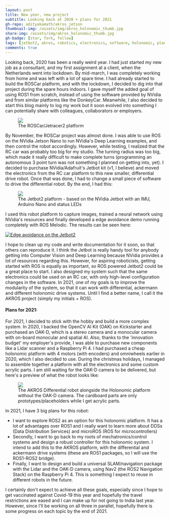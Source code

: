 ```yaml
---
layout: post
title: New year, new project
subtitle: Looking back at 2020 + plans for 2021
gh-repo: adityakamath/akros_jetson
thumbnail-img: /assets/img/akros_holonomic_thumb.jpg
share-img: /assets/img/akros_holonomic_thumb.jpg
gh-badge: [star, fork, follow]
tags: [jetbot2, akros, robotics, electronics, software, holonomic, planning]
comments: true
---
```


Looking back, 2020 has been a really weird year. I had just started my new job as a consultant, and my first assignment at a client, when the Netherlands went into lockdown. By mid-march, I was completely working from home and was left with a lot of spare time. I had already started to build the ROSCar platform, and with the lockdown, I decided to dig into that project during the spare hours indoors. I gave myself the added goal of using ROS1 from scratch, instead of using the software provided by NVidia and from similar platforms like the DonkeyCar. Meanwhile, I also decided to start this blog mainly to log my work but it soon evolved into something I can potentially share with colleagues, collaborators or employers. 

<figure class="aligncenter">
	<img src="https://adityakamath.github.com/assets/img/roscar_update_final.jpg" />
	<figcaption>The ROSCar/Jetracer2 platform</figcaption>
</figure>

By November, the ROSCar project was almost done. I was able to use ROS on the NVidia Jetson Nano to run NVidia's Deep Learning examples, and then control the robot accordingly. However, while testing, I realized that the RC car was probably too big for my studio. The turning radius was too big, which made it really difficult to make complete turns (programming an autonomous 3 point turn was not something I planned on getting into, yet). I decided to purchase NVidia/Adafruit's Jetbot kit (v1, I believe) and moved the electronics from the RC car platform to this new smaller, differential drive robot. Once that was done, I had to change a small piece of software to drive the differential robot. By the end, I had this:

<figure class="aligncenter">
	<img src="https://adityakamath.github.com/assets/img/jetbot2_finaltest.jpg" />
	<figcaption>The Jetbot2 platform - based on the NVidia Jetbot with an IMU, Arduino Nano and status LEDs</figcaption>
</figure>

I used this robot platform to capture images, trained a neural network using NVidia's resources and finally developed a edge avoidance demo running completely with ROS Melodic. The results can be seen here:

[![Edge avoidance on the Jetbot2](https://adityakamath.github.com/assets/img/jetbot2_edge_avoidance_ss.png)](https://www.youtube.com/watch?v=9J5rK8DWGGw "[Edge avoidance on the Jetbot2 - Click to Watch!")

I hope to clean up my code and write documentation for it soon, so that others can reproduce it. I think the Jetbot is really handy tool for anybody getting into Computer Vision and Deep Learning because NVidia provides a lot of resources regarding this. However, for aspiring roboticists, getting started with ROS is equally as important, so ROS powered Jetbot2 could be a great place to start. I also designed my system such that the same electronics could be used on an RC car, with only high-level configuration changes in the software. In 2021, one of my goals is to improve the modularity of the system, so that it can work with differential, ackermann and different holonomic drive systems. Until I find a better name, I call it the AKROS project (simply my initials + ROS).

#### Plans for 2021:

For 2021, I decided to stick with the hobby and build a more complex system. In 2020, I backed the OpenCV AI Kit (OAK) on Kickstarter and purchased an OAK-D, which is a stereo camera and a monocular camera with on-board monocular and spatial AI. Also, thanks to the 'innovation budget' my employer's provide, I was able to purchase new components like a Lidar scanner and a Raspberry Pi 4. I had purchased a cheap holonomic platform with 4 motors (with encoders) and omniwheels earlier in 2020, which I also decided to use. During the christmas holidays, I managed to assemble together a platform with all the electronics and some custom acrylic parts. I am still waiting for the OAK-D camera to be delivered, but here's a preview of what the robot looks like:

<figure class="aligncenter">
	<img src="https://adityakamath.github.com/assets/img/akros_differential_holonomic.jpg" />
	<figcaption>The AKROS Differential robot alongside the Holonomic platform without the OAK-D camera. The cardboard parts are only prototypes/placeholders while I get acrylic parts.</figcaption>
</figure>

In 2021, I have 3 big plans for this robot: 

* I want to explore ROS2 as an option for this holonomic platform. It has a lot of advantages over ROS1 and I really want to learn more about DDSs (Data Distribution Services) and microROS (ROS for microcontrollers)
* Secondly, I want to go back to my roots of mechatronics/control systems and design a robust controller for this holonomic system. I intend to add this to the AKROS platform, with the differential and ackermann drive systems (these are ROS1 packages, so I will use the ROS1-ROS2 bridge). 
* Finally, I want to design and build a universal SLAM/navigation package with the Lidar and the OAK-D camera, using Nav2 (the ROS2 Navigation Stack) on the Raspberry Pi 4. This is something I expect to reuse in different robots in the future.

I certainly don't expect to achieve all these goals, especially since I hope to get vaccinated against Covid-19 this year and hopefully the travel restrictions are eased and I can make up for not going to India last year. However, since I'll be working on all three in parallel, hopefully there is some progress on each topic by the end of 2021.
